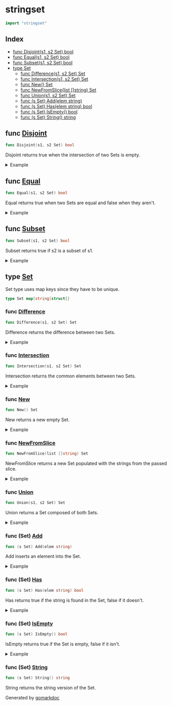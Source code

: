 <!-- Code generated by gomarkdoc. DO NOT EDIT -->

# stringset

```go
import "stringset"
```

## Index

- [func Disjoint(s1, s2 Set) bool](<#func-disjoint>)
- [func Equal(s1, s2 Set) bool](<#func-equal>)
- [func Subset(s1, s2 Set) bool](<#func-subset>)
- [type Set](<#type-set>)
  - [func Difference(s1, s2 Set) Set](<#func-difference>)
  - [func Intersection(s1, s2 Set) Set](<#func-intersection>)
  - [func New() Set](<#func-new>)
  - [func NewFromSlice(list []string) Set](<#func-newfromslice>)
  - [func Union(s1, s2 Set) Set](<#func-union>)
  - [func (s Set) Add(elem string)](<#func-set-add>)
  - [func (s Set) Has(elem string) bool](<#func-set-has>)
  - [func (s Set) IsEmpty() bool](<#func-set-isempty>)
  - [func (s Set) String() string](<#func-set-string>)


## func [Disjoint](<https://github.com/vpayno/exercism-workspace/blob/main/go/custom-set/custom_set.go#L109>)

```go
func Disjoint(s1, s2 Set) bool
```

Disjoint returns true when the intersection of two Sets is empty.

<details><summary>Example</summary>
<p>

```go
{
	slice1 := []string{"a", "b", "c"}
	slice2 := []string{"c", "d", "e"}
	set1 := NewFromSlice(slice1)
	set2 := NewFromSlice(slice2)

	fmt.Printf("Disjoint(%s, %s): %v\n", set1, set2, Disjoint(set1, set2))

	slice1 = []string{"a", "b", "c"}
	slice2 = []string{"d", "e", "f"}
	set1 = NewFromSlice(slice1)
	set2 = NewFromSlice(slice2)

	fmt.Printf("Disjoint(%s, %s): %v\n", set1, set2, Disjoint(set1, set2))

}
```

#### Output

```
Disjoint({"a", "b", "c"}, {"c", "d", "e"}): false
Disjoint({"a", "b", "c"}, {"d", "e", "f"}): true
```

</p>
</details>

## func [Equal](<https://github.com/vpayno/exercism-workspace/blob/main/go/custom-set/custom_set.go#L114>)

```go
func Equal(s1, s2 Set) bool
```

Equal returns true when two Sets are equal and false when they aren't.

<details><summary>Example</summary>
<p>

```go
{
	slice1 := []string{"a", "b", "c"}
	set1 := NewFromSlice(slice1)

	slice2 := []string{"a", "b", "c"}
	set2 := NewFromSlice(slice2)

	fmt.Printf("Equal(%s, %s): %v\n", set1, set2, Equal(set1, set2))

	slice2 = []string{"a", "x", "c"}
	set2 = NewFromSlice(slice2)

	fmt.Printf("Equal(%s, %s): %v\n", set1, set2, Equal(set1, set2))

}
```

#### Output

```
Equal({"a", "b", "c"}, {"a", "b", "c"}): true
Equal({"a", "b", "c"}, {"a", "c", "x"}): false
```

</p>
</details>

## func [Subset](<https://github.com/vpayno/exercism-workspace/blob/main/go/custom-set/custom_set.go#L83>)

```go
func Subset(s1, s2 Set) bool
```

Subset returns true if s2 is a subset of s1.

<details><summary>Example</summary>
<p>

```go
{
	slice1 := []string{"a", "b", "c"}
	slice2 := []string{"a", "c"}
	set1 := NewFromSlice(slice1)
	set2 := NewFromSlice(slice2)

	fmt.Printf("Subset(%s, %s): %v\n", set1, set2, Subset(set1, set2))

}
```

#### Output

```
Subset({"a", "b", "c"}, {"a", "c"}): false
```

</p>
</details>

## type [Set](<https://github.com/vpayno/exercism-workspace/blob/main/go/custom-set/custom_set.go#L9>)

Set type uses map keys since they have to be unique.

```go
type Set map[string]struct{}
```

### func [Difference](<https://github.com/vpayno/exercism-workspace/blob/main/go/custom-set/custom_set.go#L146>)

```go
func Difference(s1, s2 Set) Set
```

Difference returns the difference between two Sets.

<details><summary>Example</summary>
<p>

```go
{
	slice1 := []string{"a", "b", "c"}
	slice2 := []string{"c", "d", "e"}
	set1 := NewFromSlice(slice1)
	set2 := NewFromSlice(slice2)

	fmt.Printf("Difference(%s, %s): %s\n", set1, set2, Difference(set1, set2))

}
```

#### Output

```
Difference({"a", "b", "c"}, {"c", "d", "e"}): {"a", "b"}
```

</p>
</details>

### func [Intersection](<https://github.com/vpayno/exercism-workspace/blob/main/go/custom-set/custom_set.go#L129>)

```go
func Intersection(s1, s2 Set) Set
```

Intersection returns the common elements between two Sets.

<details><summary>Example</summary>
<p>

```go
{
	slice1 := []string{"a", "b", "c"}
	slice2 := []string{"c", "d", "e"}
	set1 := NewFromSlice(slice1)
	set2 := NewFromSlice(slice2)

	fmt.Printf("Intersection(%s, %s): %s\n", set1, set2, Intersection(set1, set2))

}
```

#### Output

```
Intersection({"a", "b", "c"}, {"c", "d", "e"}): {"c"}
```

</p>
</details>

### func [New](<https://github.com/vpayno/exercism-workspace/blob/main/go/custom-set/custom_set.go#L12>)

```go
func New() Set
```

New returns a new empty Set.

<details><summary>Example</summary>
<p>

```go
{
	set := New()

	fmt.Printf("set: %s\n", set.String())

}
```

#### Output

```
set: {}
```

</p>
</details>

### func [NewFromSlice](<https://github.com/vpayno/exercism-workspace/blob/main/go/custom-set/custom_set.go#L17>)

```go
func NewFromSlice(list []string) Set
```

NewFromSlice returns a new Set populated with the strings from the passed slice.

<details><summary>Example</summary>
<p>

```go
{
	slice := []string{"a", "b", "c"}
	set := NewFromSlice(slice)

	fmt.Printf("slice: %s\n", set.String())
	fmt.Printf("  set: %s\n", set.String())

}
```

#### Output

```
slice: {"a", "b", "c"}
  set: {"a", "b", "c"}
```

</p>
</details>

### func [Union](<https://github.com/vpayno/exercism-workspace/blob/main/go/custom-set/custom_set.go#L159>)

```go
func Union(s1, s2 Set) Set
```

Union returns a Set composed of both Sets.

<details><summary>Example</summary>
<p>

```go
{
	slice1 := []string{"a", "b", "c"}
	slice2 := []string{"c", "d", "e"}
	set1 := NewFromSlice(slice1)
	set2 := NewFromSlice(slice2)

	fmt.Printf("Union(%s, %s): %s\n", set1, set2, Union(set1, set2))

}
```

#### Output

```
Union({"a", "b", "c"}, {"c", "d", "e"}): {"a", "b", "c", "d", "e"}
```

</p>
</details>

### func \(Set\) [Add](<https://github.com/vpayno/exercism-workspace/blob/main/go/custom-set/custom_set.go#L77>)

```go
func (s Set) Add(elem string)
```

Add inserts an element into the Set.

<details><summary>Example</summary>
<p>

```go
{
	s1 := New()

	s1.Add("a")
	fmt.Printf("s1.Add(a): %s\n", s1.String())

	s1.Add("b")
	fmt.Printf("s1.Add(b): %s\n", s1.String())

	s1.Add("c")
	fmt.Printf("s1.Add(c): %s\n", s1.String())

}
```

#### Output

```
s1.Add(a): {"a"}
s1.Add(b): {"a", "b"}
s1.Add(c): {"a", "b", "c"}
```

</p>
</details>

### func \(Set\) [Has](<https://github.com/vpayno/exercism-workspace/blob/main/go/custom-set/custom_set.go#L70>)

```go
func (s Set) Has(elem string) bool
```

Has returns true if the string is found in the Set, false if it doesn't.

<details><summary>Example</summary>
<p>

```go
{
	slice := []string{"a", "b", "c"}
	s1 := NewFromSlice(slice)

	fmt.Printf("s1.Has(a): %v\n", s1.Has("a"))
	fmt.Printf("s1.Has(b): %v\n", s1.Has("b"))
	fmt.Printf("s1.Has(c): %v\n", s1.Has("c"))
	fmt.Printf("s1.Has(z): %v\n", s1.Has("z"))

}
```

#### Output

```
s1.Has(a): true
s1.Has(b): true
s1.Has(c): true
s1.Has(z): false
```

</p>
</details>

### func \(Set\) [IsEmpty](<https://github.com/vpayno/exercism-workspace/blob/main/go/custom-set/custom_set.go#L65>)

```go
func (s Set) IsEmpty() bool
```

IsEmpty returns true if the Set is empty, false if it isn't.

<details><summary>Example</summary>
<p>

```go
{
	s1 := New()

	slice := []string{"a", "b", "c"}
	s2 := NewFromSlice(slice)

	fmt.Printf("s1.IsEmpty(): %v\n", s1.IsEmpty())
	fmt.Printf("s2.IsEmpty(): %v\n", s2.IsEmpty())

}
```

#### Output

```
s1.IsEmpty(): true
s2.IsEmpty(): false
```

</p>
</details>

### func \(Set\) [String](<https://github.com/vpayno/exercism-workspace/blob/main/go/custom-set/custom_set.go#L28>)

```go
func (s Set) String() string
```

String returns the string version of the Set.



Generated by [gomarkdoc](<https://github.com/princjef/gomarkdoc>)
